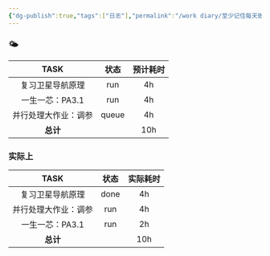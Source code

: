 ```yaml
---
{"dg-publish":true,"tags":["日志"],"permalink":"/work diary/至少记住每天做了什么/2024-06-12：周三/","dgPassFrontmatter":true}
---
```


### 🌤

|    TASK    |  状态   | 预计耗时 |
| :--------: | :---: | :--: |
|  复习卫星导航原理  |  run  |  4h  |
| 一生一芯：PA3.1 |  run  |  4h  |
| 并行处理大作业：调参 | queue |  4h  |
|   **总计**   |       | 10h  |

### 实际上

|    TASK    |  状态  | 实际耗时 |
| :--------: | :--: | :--: |
|  复习卫星导航原理  | done |  4h  |
| 并行处理大作业：调参 | run  |  4h  |
| 一生一芯：PA3.1 | run  |  2h  |
|   **总计**   |      | 10h  |